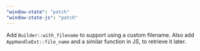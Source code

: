 ```yaml
---
"window-state": "patch"
"window-state-js": "patch"
---
```


Add `Builder::with_filename` to support using a custom filename. Also add `AppHandleExt::file_name` and a similar function in JS, to retrieve it later.
